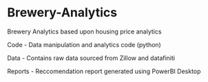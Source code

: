 # Brewery-Analytics
Brewery Analytics based upon housing price analytics


Code - Data manipulation and analytics code (python)

Data - Contains raw data sourced from Zillow and datafiniti

Reports - Reccomendation report generated using PowerBI Desktop
